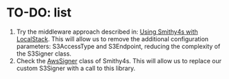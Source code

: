 # TO-DO: list

1. Try the middleware approach described in: [Using Smithy4s with LocalStack](https://disneystreaming.github.io/smithy4s/docs/protocols/aws/localstack). This will allow us to remove the additional configuration parameters: S3AccessType and S3Endpoint, reducing the complexity of the S3Signer class.
2. Check the [AwsSigner](https://github.com/disneystreaming/smithy4s/blob/series/0.17/modules/aws/src/smithy4s/aws/internals/AwsSigner.scala) class of Smithy4s. This will allow us to replace our custom S3Signer with a call to this library.